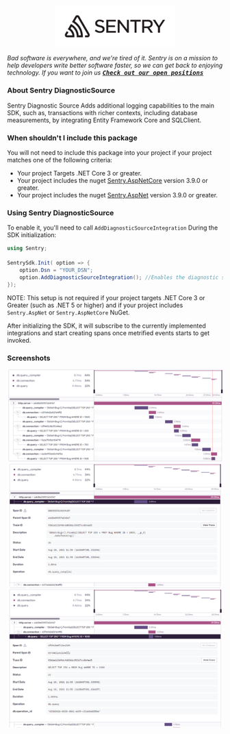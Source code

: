 <p align="center">
  <a href="https://sentry.io" target="_blank">
    <img src="https://raw.githubusercontent.com/getsentry/sentry-dotnet/main/.assets/sentry-logo.png" alt="Sentry logo" width="280">
  </a>
</p>

_Bad software is everywhere, and we're tired of it. Sentry is on a mission to help developers write better software faster, so we can get back to enjoying technology. If you want to join us [<kbd>**Check out our open positions**</kbd>](https://sentry.io/careers/)_

### About Sentry DiagnosticSource

Sentry Diagnostic Source Adds additional logging capabilities to the main SDK, such as, transactions with richer contexts, including database measurements, by integrating Entity Framework Core and SQLClient.

### When shouldn't I include this package

You will not need to include this package into your project if your project matches one of the following criteria:

* Your project Targets .NET Core 3 or greater.
* Your project includes the nuget [Sentry.AspNetCore](https://www.nuget.org/packages/Sentry.AspNetCore) version 3.9.0 or greater.
* Your project includes the nuget [Sentry.AspNet](https://www.nuget.org/packages/Sentry.AspNet) version 3.9.0 or greater.

### Using Sentry DiagnosticSource

To enable it, you'll need to call `AddDiagnosticSourceIntegration` During the SDK initialization:

```csharp
using Sentry;

SentrySdk.Init( option => {
    option.Dsn = "YOUR_DSN";
    option.AddDiagnosticSourceIntegration(); //Enables the diagnostic source integration.
});

```
NOTE: This setup is not required if your project targets .NET Core 3 or Greater (such as .NET 5 or higher) and if your project includes `Sentry.AspNet` or `Sentry.AspNetCore` NuGet.

After initializing the SDK, it will subscribe to the currently implemented integrations and start creating spans once metrified events starts to get invoked.

### Screenshots

![Transaction with database events that came from the Diagnostic Source integration](.assets/transaction_with_ds_integration.png)
![Query compiler span](.assets/db_query_compiler.png)
![Query](.assets/db_query.png)
